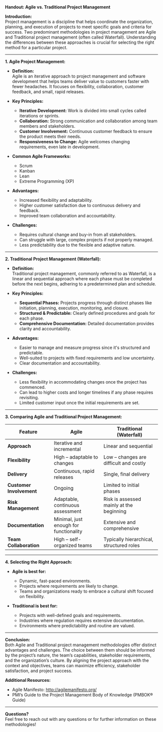 **Handout: Agile vs. Traditional Project Management**

**Introduction:**  
Project management is a discipline that helps coordinate the organization, planning, and execution of projects to meet specific goals and criteria for success. Two predominant methodologies in project management are Agile and Traditional project management (often called Waterfall). Understanding the differences between these approaches is crucial for selecting the right method for a particular project.

---

**1. Agile Project Management:**

- **Definition:**  
  Agile is an iterative approach to project management and software development that helps teams deliver value to customers faster with fewer headaches. It focuses on flexibility, collaboration, customer feedback, and small, rapid releases.

- **Key Principles:**  
  - **Iterative Development:** Work is divided into small cycles called iterations or sprints.
  - **Collaboration:** Strong communication and collaboration among team members and stakeholders.
  - **Customer Involvement:** Continuous customer feedback to ensure the product meets their needs.
  - **Responsiveness to Change:** Agile welcomes changing requirements, even late in development.

- **Common Agile Frameworks:**  
  - Scrum
  - Kanban
  - Lean
  - Extreme Programming (XP)

- **Advantages:**  
  - Increased flexibility and adaptability.
  - Higher customer satisfaction due to continuous delivery and feedback.
  - Improved team collaboration and accountability.

- **Challenges:**  
  - Requires cultural change and buy-in from all stakeholders.
  - Can struggle with large, complex projects if not properly managed.
  - Less predictability due to the flexible and adaptive nature.

---

**2. Traditional Project Management (Waterfall):**

- **Definition:**  
  Traditional project management, commonly referred to as Waterfall, is a linear and sequential approach where each phase must be completed before the next begins, adhering to a predetermined plan and schedule.

- **Key Principles:**  
  - **Sequential Phases:** Projects progress through distinct phases like initiation, planning, execution, monitoring, and closure.
  - **Structured & Predictable:** Clearly defined procedures and goals for each phase.
  - **Comprehensive Documentation:** Detailed documentation provides clarity and accountability.

- **Advantages:**  
  - Easier to manage and measure progress since it's structured and predictable.
  - Well-suited to projects with fixed requirements and low uncertainty.
  - Clear documentation and accountability.

- **Challenges:**  
  - Less flexibility in accommodating changes once the project has commenced.
  - Can lead to higher costs and longer timelines if any phase requires revisiting.
  - Limited customer input once the initial requirements are set.

---

**3. Comparing Agile and Traditional Project Management:**

| Feature              | Agile                                      | Traditional (Waterfall)                       |
|----------------------|--------------------------------------------|----------------------------------------------|
| **Approach**         | Iterative and incremental                   | Linear and sequential                        |
| **Flexibility**      | High – adaptable to changes                | Low – changes are difficult and costly       |
| **Delivery**         | Continuous, rapid releases                 | Single, final delivery                       |
| **Customer Involvement** | Ongoing                                  | Limited to initial phases                    |
| **Risk Management**  | Adaptable, continuous assessment           | Risk is assessed mainly at the beginning     |
| **Documentation**    | Minimal, just enough for functionality     | Extensive and comprehensive                  |
| **Team Collaboration** | High – self-organized teams               | Typically hierarchical, structured roles     |

---

**4. Selecting the Right Approach:**

- **Agile is best for:**  
  - Dynamic, fast-paced environments.
  - Projects where requirements are likely to change.
  - Teams and organizations ready to embrace a cultural shift focused on flexibility.

- **Traditional is best for:**  
  - Projects with well-defined goals and requirements.
  - Industries where regulation requires extensive documentation.
  - Environments where predictability and routine are valued.

---

**Conclusion:**  
Both Agile and Traditional project management methodologies offer distinct advantages and challenges. The choice between them should be informed by the project’s nature, the team’s capabilities, stakeholder requirements, and the organization’s culture. By aligning the project approach with the context and objectives, teams can maximize efficiency, stakeholder satisfaction, and project success.

**Additional Resources:**  
- Agile Manifesto: http://agilemanifesto.org/
- PMI’s Guide to the Project Management Body of Knowledge (PMBOK® Guide)

--- 

**Questions?**  
Feel free to reach out with any questions or for further information on these methodologies!